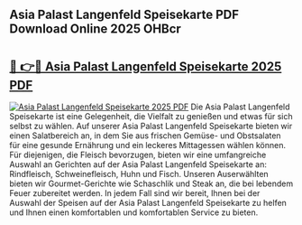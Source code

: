 ## Asia Palast Langenfeld Speisekarte PDF Download Online 2025 OHBcr

# <h2><a href="http://gc5ken.nevu.top/?p=Asia+Palast+Langenfeld+Speisekarte">🔗 👉🔴 Asia Palast Langenfeld Speisekarte 2025 PDF</a></h2>

[![Asia Palast Langenfeld Speisekarte 2025 PDF](https://i.imgur.com/dBaPXMq.png)](http://gc5ken.nevu.top/?p=Asia+Palast+Langenfeld+Speisekarte)
Die Asia Palast Langenfeld Speisekarte ist eine Gelegenheit, die Vielfalt zu genießen und etwas für sich selbst zu wählen. Auf unserer Asia Palast Langenfeld Speisekarte bieten wir einen Salatbereich an, in dem Sie aus frischen Gemüse- und Obstsalaten für eine gesunde Ernährung und ein leckeres Mittagessen wählen können. Für diejenigen, die Fleisch bevorzugen, bieten wir eine umfangreiche Auswahl an Gerichten auf der Asia Palast Langenfeld Speisekarte an: Rindfleisch, Schweinefleisch, Huhn und Fisch. Unseren Auserwählten bieten wir Gourmet-Gerichte wie Schaschlik und Steak an, die bei lebendem Feuer zubereitet werden. In jedem Fall sind wir bereit, Ihnen bei der Auswahl der Speisen auf der Asia Palast Langenfeld Speisekarte zu helfen und Ihnen einen komfortablen und komfortablen Service zu bieten.
